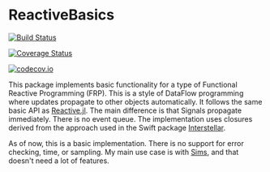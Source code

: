# ReactiveBasics

[![Build Status](https://travis-ci.org/tshort/ReactiveBasics.jl.svg?branch=master)](https://travis-ci.org/tshort/ReactiveBasics.jl)

[![Coverage Status](https://coveralls.io/repos/tshort/ReactiveBasics.jl/badge.svg?branch=master&service=github)](https://coveralls.io/github/tshort/ReactiveBasics.jl?branch=master)

[![codecov.io](http://codecov.io/github/tshort/ReactiveBasics.jl/coverage.svg?branch=master)](http://codecov.io/github/tshort/ReactiveBasics.jl?branch=master)


This package implements basic functionality for a type of Functional Reactive Programming (FRP). 
This is a style of DataFlow programming where updates propagate to other objects automatically.
It follows the same basic API as [Reactive.jl](http://julialang.github.io/Reactive.jl/). 
The main difference is that Signals propagate immediately. There is no event queue.
The implementation uses closures derived from the approach used in the Swift package [Interstellar](https://github.com/JensRavens/Interstellar).

As of now, this is a basic implementation. There is no support for error checking, time, or sampling. My main use
case is with [Sims](https://github.com/tshort/Sims.jl), and that doesn't need a lot of features.